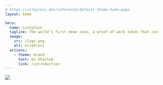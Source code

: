 ```yaml
---
# https://vitepress.dev/reference/default-theme-home-page
layout: home

hero:
  name: LuckyCoin
  tagline: The world's first meme coin, a proof-of-work token that can be mined by anyone! This token is mined on the Solana blockchain.
  image:
    src: /logo.png
    alt: VitePress
  actions:
    - theme: brand
      text: Go Started
      link: /introduction
---
```

<div style="text-align:center">
  <img src="/banner.jpg" style="display:block; margin:auto;"/>
</div>
